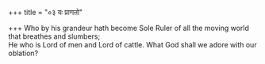 +++
title = "०३ यः प्राणतो"

+++
Who by his grandeur hath become Sole Ruler of all the moving world that breathes and slumbers;  
     He who is Lord of men and Lord of cattle. What God shall we adore with our oblation?